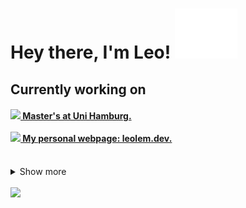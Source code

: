 <h1>
  Hey there, I'm Leo!
  <img src="wave.svg" />
</h1>

## Currently working on

<h4>
  <a href="https://github.com/leo-lem/summer25">
    <img src="https://upload.wikimedia.org/wikipedia/commons/9/98/UHH_Universität_Hamburg_Logo.svg" width="20px" /> Master's at Uni Hamburg.
  </a>
  <br><br>
  <a href="https://github.com/Leo-Lem/leolem.dev">
    <img src="https://raw.githubusercontent.com/Leo-Lem/leolem.dev/refs/heads/main/public/favicon.ico" width="20px" /> My personal webpage: leolem.dev.
  </a>
</h4>

<br />

<details>
  <summary>Show more</summary>

## Stats

  <div>
    <a href="https://github.com/leo-lem">
      <img
        src="https://github-profile-summary-cards.vercel.app/api/cards/profile-details?username=leo-lem&amp;theme=transparent"
        width="69%" />
      <img src="https://github-profile-summary-cards.vercel.app/api/cards/stats?username=leo-lem&amp;theme=transparent"
        width="29%" />
    </a>
  </div>

  <img src="https://github-profile-trophy.vercel.app/?username=leo-lem&theme=gruvbox" alt="trophies" width="100%" />
</details>

<br />

<img src="https://komarev.com/ghpvc/?username=leo-lem&color=yellowgreen&style=for-the-badge" width="20%" />
